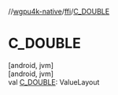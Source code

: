 //[wgpu4k-native](../../index.md)/[ffi](index.md)/[C_DOUBLE](-c_-d-o-u-b-l-e.md)

# C_DOUBLE

[android, jvm]\
[android, jvm]\
val [C_DOUBLE](-c_-d-o-u-b-l-e.md): ValueLayout